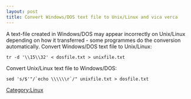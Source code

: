 ```yaml
---
layout: post 
title: Convert Windows/DOS text file to Unix/Linux and vica verca
---
```


A text-file created in Windows/DOS may appear incorrectly on Unix/Linux
depending on how it transferred - some programmes do the conversion
automatically. Convert Windows/DOS text file to Unix/Linux:

    tr -d '\\15\\32' < dosfile.txt > unixfile.txt

Convert Unix/Linux text file to Windows/DOS:

    sed 's/$'"/`echo \\\\\\r`/" unixfile.txt > dosfile.txt

[Category:Linux](Category:Linux "wikilink")
